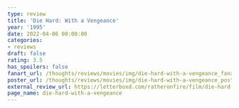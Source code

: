 ```yaml
---
type: review
title: 'Die Hard: With a Vengeance'
year: '1995'
date: 2022-04-06 00:00:00
categories:
- reviews
draft: false
rating: 3.5
has_spoilers: false
fanart_url: /thoughts/reviews/movies/img/die-hard-with-a-vengeance_fanart.png
poster_url: /thoughts/reviews/movies/img/die-hard-with-a-vengeance_poster.png
external_review_url: https://letterboxd.com/ratheronfire/film/die-hard-with-a-vengeance/
page_name: die-hard-with-a-vengeance
---
```


